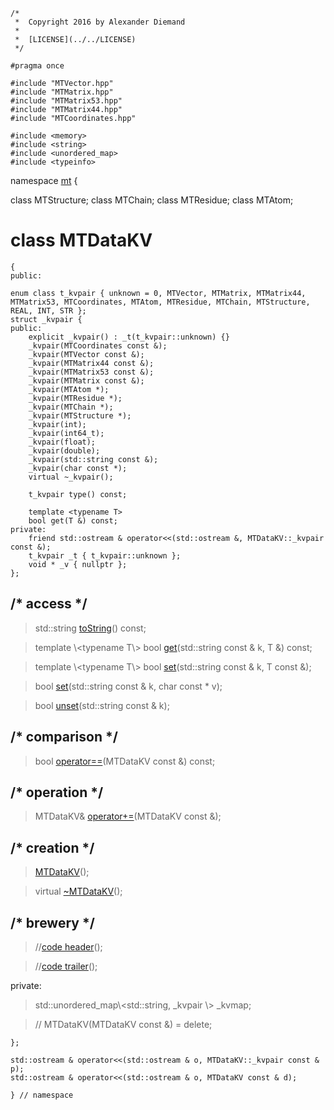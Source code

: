 ~~~ { .cpp }
/*
 *  Copyright 2016 by Alexander Diemand
 *
 *  [LICENSE](../../LICENSE)
 */

#pragma once

#include "MTVector.hpp"
#include "MTMatrix.hpp"
#include "MTMatrix53.hpp"
#include "MTMatrix44.hpp"
#include "MTCoordinates.hpp"

#include <memory>
#include <string>
#include <unordered_map>
#include <typeinfo>

~~~

namespace [mt](namespace_mt.list) {

class MTStructure;
class MTChain;
class MTResidue;
class MTAtom;

# class MTDataKV

~~~ { .cpp }
{
public:

enum class t_kvpair { unknown = 0, MTVector, MTMatrix, MTMatrix44, MTMatrix53, MTCoordinates, MTAtom, MTResidue, MTChain, MTStructure, REAL, INT, STR };
struct _kvpair {
public:
	explicit _kvpair() : _t(t_kvpair::unknown) {}
	_kvpair(MTCoordinates const &);
	_kvpair(MTVector const &);
	_kvpair(MTMatrix44 const &);
	_kvpair(MTMatrix53 const &);
	_kvpair(MTMatrix const &);
	_kvpair(MTAtom *);
	_kvpair(MTResidue *);
	_kvpair(MTChain *);
	_kvpair(MTStructure *);
	_kvpair(int);
	_kvpair(int64_t);
	_kvpair(float);
	_kvpair(double);
	_kvpair(std::string const &);
	_kvpair(char const *);
	virtual ~_kvpair();

	t_kvpair type() const;

	template <typename T>
	bool get(T &) const;
private:
	friend std::ostream & operator<<(std::ostream &, MTDataKV::_kvpair const &); 
	t_kvpair _t { t_kvpair::unknown };
	void * _v { nullptr };
};

~~~

## /* access */

>std::string [toString](MTDataKV_access.cpp.md)() const;

>template \\<typename T\\>
bool [get](MTDataKV_access.cpp.md)(std::string const & k, T &) const;

>template \\<typename T\\>
bool [set](MTDataKV_access.cpp.md)(std::string const & k, T const &);

>bool [set](MTDataKV_access.cpp.md)(std::string const & k, char const * v);

>bool [unset](MTDataKV_access.cpp.md)(std::string const & k);

## /* comparison */

>bool [operator==](MTDataKV_operators.cpp.md)(MTDataKV const &) const;

## /* operation */

>MTDataKV& [operator+=](MTDataKV_operators.cpp.md)(MTDataKV const &);

## /* creation */

>[MTDataKV](MTDataKV_ctor.cpp.md)();

>virtual [~MTDataKV](MTDataKV_dtor.cpp.md)();

## /* brewery */

>//[code header](MTDataKV_-alpha-.md)();

>//[code trailer](MTDataKV_-omega-.md)();

private:

> std::unordered_map\\<std::string, _kvpair \\> _kvmap;

>// MTDataKV(MTDataKV const &) = delete;

~~~ { .cpp }
};

std::ostream & operator<<(std::ostream & o, MTDataKV::_kvpair const & p);
std::ostream & operator<<(std::ostream & o, MTDataKV const & d);

} // namespace
~~~
